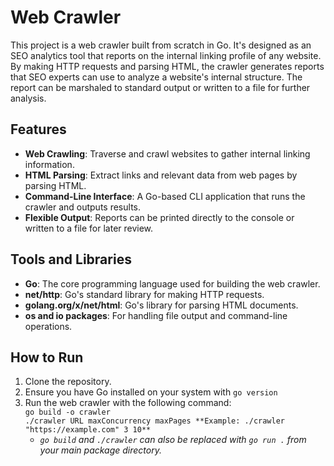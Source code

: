 # Web Crawler

This project is a web crawler built from scratch in Go. It's designed as an SEO analytics tool that reports on the internal linking profile of any website. By making HTTP requests and parsing HTML, the crawler generates reports that SEO experts can use to analyze a website's internal structure. The report can be marshaled to standard output or written to a file for further analysis.

## Features

- **Web Crawling**: Traverse and crawl websites to gather internal linking information.
- **HTML Parsing**: Extract links and relevant data from web pages by parsing HTML.
- **Command-Line Interface**: A Go-based CLI application that runs the crawler and outputs results.
- **Flexible Output**: Reports can be printed directly to the console or written to a file for later review.

## Tools and Libraries

- **Go**: The core programming language used for building the web crawler.
- **net/http**: Go's standard library for making HTTP requests.
- **golang.org/x/net/html**: Go's library for parsing HTML documents.
- **os and io packages**: For handling file output and command-line operations.

## How to Run

1. Clone the repository.
2. Ensure you have Go installed on your system with ```go version```
3. Run the web crawler with the following command:<br>
    `go build -o crawler`<br>
    `./crawler URL maxConcurrency maxPages **Example: ./crawler "https://example.com" 3 10**`
    - *```go build``` and ```./crawler``` can also be replaced with ```go run .``` from your main package directory.*

